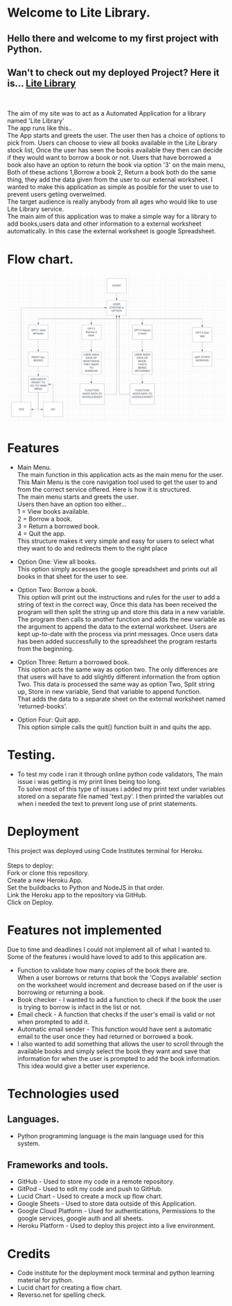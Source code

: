 # Welcome to Lite Library.

## Hello there and welcome to my first project with Python.

## Wan't to check out my deployed Project? Here it is... [Lite Library](https://lite-library.herokuapp.com/)
<br>

The aim of my site was to act as a Automated Application for a library named 'Lite Library'<br> The app runs like this..<br>
The App starts and greets the user. The user then has a choice of options to pick from. Users can choose to view all books available in the Lite Library stock list, Once the user has seen the books available they then can decide if they would want to borrow a book or not.
Users that have borrowed a book also have an option to return the book via option '3' on the main menu, Both of these actions 1,Borrow a book 2, Return a book both do the same thing, they add the data given from the user to our external worksheet.
I wanted to make this application as simple as posible for the user to use to prevent users getiing overwelmed.<br>
The target audience is really anybody from all ages who would like to use Lite Library service.<br>
The main aim of this application was to make a simple way for a library to add books,users data and other information to a external worksheet automatically. In this case the external worksheet is google Spreadsheet.

# Flow chart.
![flowChart](/lite-library-flowchart.png)

# Features
* Main Menu. <br> The main function in this application acts as the main menu for the user.<br>This Main Menu is the core navigation tool used to get the user to and from the correct service offered. Here is how it is structured.<br>The main menu starts and greets the user.<br>Users then have an option too either...<br>1 = View books available.<br>
2 = Borrow a book.<br>
3 = Return a borrowed book.<br>
4 = Quit the app.<br> This structure makes it very simple and easy for users to select what they want to do and redirects them to the right place

* Option One: View all books. <br> This option simply accesses the google spreadsheet and prints out all books in that sheet for the user to see.

* Option Two: Borrow a book. <br> This option will print out the instructions and rules for the user to add a string of text in the correct way, Once this data has been received the program will then split the string up and store this data in a new variable. The program then calls to another function and adds the new variable as the argument to append the data to the external worksheet. Users are kept up-to-date with the process via print messages. Once users data has been added successfully to the spreadsheet the program restarts from the beginning.

* Option Three: Return a borrowed book. <br> This option acts the same way as option two. The only differences are that users will have to add slightly different information the from option Two. This data is processed the same way as option Two, Split string up, Store in new variable, Send that variable to append function. <br> That adds the data to a separate sheet on the external worksheet named 'returned-books'.

* Option Four: Quit app. <br> This option simple calls the quit() function built in and quits the app.

# Testing.
* To test my code i ran it through online python code validators, The main issue i was getting is my print lines being too long.<br>
To solve most of this type of issues i added my print text under variables stored on a separate file named 'text.py'.
I then printed the variables out when i needed the text to prevent long use of print statements.


# Deployment
This project was deployed using Code Institutes terminal for Heroku.<br>
<br>
Steps to deploy:
<br>
Fork or clone this repository.<br>
Create a new Heroku App.<br>
Set the buildbacks to Python and NodeJS in that order.<br>
Link the Heroku app to the repository via GitHub.<br>
Click on Deploy. <br>



# Features not implemented 
Due to time and deadlines I could not implement all of what I wanted to. Some of the features i would have loved to add to this application are.<br>
* Function to validate how many copies of the book there are. <br>When a user borrows or returns that book the 'Copys available' section on the worksheet would increment and decrease based on if the user is borrowing or returning a book.<br>
* Book checker - I wanted to add a function to check if the book the user is trying to borrow is infact in the list or not.<br>
* Email check - A function that checks if the user's email is valid or not when prompted to add it.<br>
* Automatic email sender - This function would have sent a automatic email to the user once they had returned or borrowed a book.<br>
* I also wanted to add something that allows the user to scroll through the available books and simply select the book they want and save that information for when the user is prompted to add the book information. This idea would give a better user experience.<br>



# Technologies used
## Languages.<br>
* Python programming language is the main language used for this system.<br>
## Frameworks and tools. <br>
* GitHub - Used to store my code in a remote repository.<br>
* GitPod - Used to edit my code and push to GitHub.<br>
* Lucid Chart - Used to create a mock up flow chart.<br>
* Google Sheets - Used to store data outside of this Application.<br>
* Google Cloud Platform - Used for authentications, Permissions to the google services, google auth and all sheets. <br>
* Heroku Platform - Used to deploy this project into a live environment.


# Credits
* Code institute for the deployment mock terminal and python learning material for python.<br>
* Lucid chart for creating a flow chart.<br>
* Reverso.net for spelling check.

